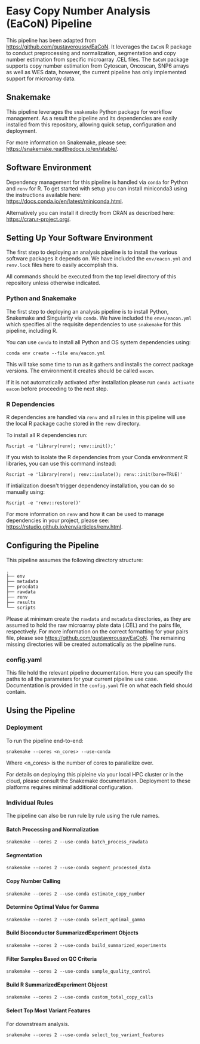 # Easy Copy Number Analysis (EaCoN) Pipeline

This pipeline has been adapted from https://github.com/gustaveroussy/EaCoN.
It leverages the `EaCoN` R package to conduct preprocessing and normalization,
segmentation and copy number estimation from specific microarray .CEL files.
The `EaCoN` package supports copy number estimation from Cytoscan, Oncoscan,
SNP6 arrays as well as WES data, however, the current pipeline has only
implemented support for microarray data.

## Snakemake

This pipeline leverages the `snakemake` Python package for workflow management.
As a result the pipeline and its dependencies are easily
installed from this repository, allowing quick setup, configuration and
deployment.

For more information on Snakemake, please see:
https://snakemake.readthedocs.io/en/stable/.

## Software Environment

Dependency management for this pipeline is handled via `conda` for Python
and `renv` for R. To get started with setup you can install
miniconda3 using the instructions available here: https://docs.conda.io/en/latest/miniconda.html.

Alternatively you can install it directly from CRAN
as described here: https://cran.r-project.org/.

## Setting Up Your Software Environment

The first step to deploying an analysis pipeline is to install the various
software packages it depends on. We have included the `env/eacon.yml` and
`renv.lock` files here to easily accomplish this.

All commands should be executed from the top level directory of this
repository unless otherwise indicated.

### Python and Snakemake

The first step to deploying an analysis pipeline is to install Python,
Snakemake and Singularity via `conda`. We have included the
`envs/eacon.yml` which specifies all the requisite dependencies to use
`snakemake` for this pipeline, including R.

You can use `conda` to install all Python and OS system dependencies
using:

`conda env create --file env/eacon.yml`

This will take some time to run as it gathers and installs the correct
package versions. The environment it creates should be called `eacon`.

If it is not automatically activated after installation please run
`conda activate eacon` before proceeding to the next step.

### R Dependencies

R dependencies are handled via `renv` and all rules in this
pipeline will use the local R package cache stored in the `renv` directory.

To install all R dependencies run:

`Rscript -e 'library(renv); renv::init();'`

If you wish to isolate the R dependencies from your Conda environment R libraries,
you can use this command instead:

`Rscript -e 'library(renv); renv::isolate(); renv::init(bare=TRUE)'`

If intialization doesn't trigger dependency installation, you can do so manually using:

`Rscript -e 'renv::restore()'`

For more information on `renv` and how it can be used to manage dependencies in
your project, please see: https://rstudio.github.io/renv/articles/renv.html.

## Configuring the Pipeline

This pipeline assumes the following directory structure:

```
.
├── env
├── metadata
├── procdata
├── rawdata
├── renv
├── results
└── scripts
```

Please at minimum create the `rawdata` and `metadata` directories, as they are assumed to hold the raw microarray plate data (.CEL) and the pairs file, respectively. For more information on the correct formatting for your pairs file, please see https://github.com/gustaveroussy/EaCoN.
The remaining missing directories will be created automatically as the pipeline runs.

### config.yaml

This file hold the relevant pipeline documentation. Here you can specify the paths
to all the parameters for your current pipeline use case. Documentation is provided
in the `config.yaml` file on what each field should contain.


## Using the Pipeline

### Deployment

To run the pipeline end-to-end:
```
snakemake --cores <n_cores> --use-conda
```
Where <n_cores> is the number of cores to parallelize over.

For details on deploying this pipleine via your local HPC cluster or in
the cloud, please consult the Snakemake documentation. Deployment to these
platforms requires minimal additional configuration.

### Individual Rules

The pipeline can also be run rule by rule using the rule names.

#### Batch Processing and Normalization

`snakemake --cores 2 --use-conda batch_process_rawdata`

#### Segmentation

`snakemake --cores 2 --use-conda segment_processed_data`

#### Copy Number Calling

`snakemake --cores 2 --use-conda estimate_copy_number`

#### Determine Optimal Value for Gamma

`snakemake --cores 2 --use-conda select_optimal_gamma`

#### Build Bioconductor SummarizedExperiment Objects

`snakemake --cores 2 --use-conda build_summarized_experiments`

#### Filter Samples Based on QC Criteria

`snakemake --cores 2 --use-conda sample_quality_control`

#### Build R SummarizedExperiment Objecst

`snakemake --cores 2 --use-conda custom_total_copy_calls`

#### Select Top Most Variant Features

For downstream analysis.

`snakemake --cores 2 --use-conda select_top_variant_features`
